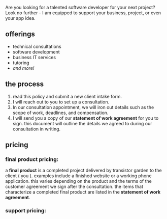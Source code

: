 Are you looking for a talented software developer for your next project? Look no further - I am equipped to support your business, project, or even your app idea.

## offerings
- technical consultations
- software development
- business IT services
- tutoring
- _and more!_

## the process
1. read this policy and submit a new client intake form.
2. I will reach out to you to set up a consultation.
3. In our consultation appointment, we will iron out details such as the scope of work, deadlines, and compensation.
4. I will send you a copy of our **statement of work agreement** for you to sign. this document will outline the details we agreed to during our consultation in writing.

## pricing

### final product pricing:

a **final product** is a completed project delivered by transistor garden to the client ( you ). examples include a finished website or a working phone application. this varies depending on the product and the terms of the customer agreement we sign after the consultation. the items that characterize a completed final product are listed in the **statement of work agreement**.

### support pricing:


